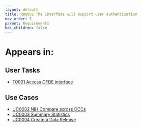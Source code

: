 ```yaml
---
layout: default
title: R00002 The interface will support user authentication
nav_order: 3
parent: Requirements
has_children: false
---
```


# Appears in:


## User Tasks

-   [T0001 Access CFDE interface](../user-tasks/t0001-access-cfde-portal.md)


## Use Cases

-   [UC0002 NIH Compare across DCCs](../use-cases/multi-compare-custodian.md)
-   [UC0003 Summary Statistics](../use-cases/summary-statistics.md)
-   [UC0004 Create a Data Release](../use-cases/create-data-release.md)

